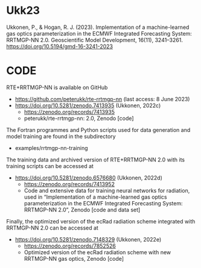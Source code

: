 # Ukk23

Ukkonen, P., & Hogan, R. J. (2023). Implementation of a machine-learned gas optics parameterization in the ECMWF Integrated Forecasting System: RRTMGP-NN 2.0. Geoscientific Model Development, 16(11), 3241–3261. https://doi.org/10.5194/gmd-16-3241-2023



# CODE

RTE+RRTMGP-NN is available on GitHub

- https://github.com/peterukk/rte-rrtmgp-nn (last access: 8 June 2023)
- https://doi.org/10.5281/zenodo.7413935 (Ukkonen, 2022c)
    - https://zenodo.org/records/7413935
    - peterukk/rte-rrtmgp-nn: 2.0, Zenodo [code]

The Fortran programmes and Python scripts used for data generation and model training are found in the subdirectory 

- examples/rrtmgp-nn-training

The training data and archived version of RTE+RRTMGP-NN 2.0 with its training scripts can be accessed at 

- https://doi.org/10.5281/zenodo.6576680 (Ukkonen, 2022d)
    - https://zenodo.org/records/7413952
    - Code and extensive data for training neural networks for radiation, used in “Implementation of a machine-learned gas optics parameterization in the ECMWF Integrated Forecasting System: RRTMGP-NN 2.0”, Zenodo [code and data set]

Finally, the optimized version of the ecRad radiation scheme integrated with RRTMGP-NN 2.0 can be accessed at

- https://doi.org/10.5281/zenodo.7148329 (Ukkonen, 2022e)
    - https://zenodo.org/records/7852526
    - Optimized version of the ecRad radiation scheme with new RRTMGP-NN gas optics, Zenodo [code]


